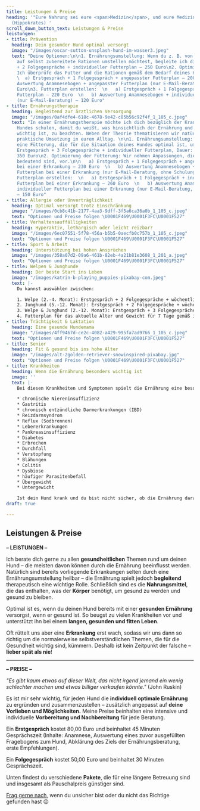 ```yaml
---
title: Leistungen & Preise
heading: '"Eure Nahrung sei eure <span>Medizin</span>, und eure Medizin sei eure <span>Nahrung</span>"
  (Hippokrates) '
scroll_down_button_text: Leistungen & Preise
leistungen:
- title: Prävention
  heading: Dein gesunder Hund optimal versorgt
  image: "/images/oscar-sutton-unsplash-hund-im-wasser3.jpeg"
  text: "Deine Optionen:\n\n1. Ernährungsumstellung: Wenn du z. B. von Fertigfutter
    auf selbst zubereitete Rationen umstellen möchtest, begleite ich dich dabei. Erstgespräch
    + 2 Folgegespräche + individueller Futterplan – 250 Euro\n2. Optimierung der Fütterung:
    Ich überprüfe das Futter und die Rationen gemäß dem Bedarf deines Hundes.\n\n
    \  a) Erstgespräch + 1 Folgegespräch + angepasster Futterplan – 200 Euro  \n   b)
    Auswertung Anamnesebogen + angepasster Futterplan (nur E-Mail-Beratung) – 100
    Euro\n3. Futterplan erstellen:  \n   a) Erstgespräch + 1 Folgegespräch + individueller
    Futterplan – 220 Euro  \n   b) Auswertung Anamnesebogen + individueller Futterplan
    (nur E-Mail-Beratung) – 120 Euro"
- title: Ernährungstherapie
  heading: Begleitend zur ärztlichen Versorgung
  image: "/images/0af4dfe4-618c-4678-9e42-c85b56c92f4f_1_105_c.jpeg"
  text: "In einer Ernährungstherapie möchte ich dich bezüglich der Krankheit deines
    Hundes schulen, damit du weißt, was hinsichtlich der Ernährung und des Lebensstils
    wichtig ist, zu beachten. Neben der Theorie thematisieren wir natürlich auch die
    praktische Umsetzung in eurem Alltag. \n\n1. Ernährungsumstellung: Wenn du auf
    eine Fütterung, die für die Situation deines Hundes optimal ist, umstellen möchtest.
    Erstgespräch + 3 Folgegespräche + individueller Futterplan, Dauer: 3 Monate –
    350 Euro\n2. Optimierung der Fütterung: Wir nehmen Anpassungen, die für die Erkrankung
    bedeutend sind, vor.\n\n   a) Erstgespräch + 1 Folgegespräch + angepasster Futterplan
    bei einer Erkrankung – 230 Euro  \n   b) Auswertung Anamnesebogen + angepasster
    Futterplan bei einer Erkrankung (nur E-Mail-Beratung, ohne Schulung) – 120 Euro\n3.
    Futterplan erstellen:  \n   a) Erstgespräch + 1 Folgegespräch + individueller
    Futterplan bei einer Erkrankung – 260 Euro  \n   b) Auswertung Anamnesebogen +
    individueller Futterplan bei einer Erkranung (nur E-Mail-Beratung, ohne Schulung)
    – 150 Euro"
- title: Allergie oder Unverträglichkeit
  heading: Optimal versorgt trotz Einschränkung
  image: "/images/0cb8c41b-2177-4aa3-9dff-3f5a6ca36a0b_1_105_c.jpeg"
  text: "Optionen und Preise folgen \U0001F469\U0001F3FC‍\U0001F527"
- title: Verhaltensauffälligkeiten
  heading: Hyperaktiv, lethargisch oder leicht reizbar?
  image: "/images/6ec07551-5f78-456a-b5b5-0aecfb0c757b_1_105_c.jpeg"
  text: "Optionen und Preise folgen \U0001F469\U0001F3FC‍\U0001F527"
- title: Sport & Arbeit
  heading: Unterstützung bei hohen Ansprüchen
  image: "/images/358a07d2-09a6-461b-82eb-4a21b81e3608_1_201_a.jpeg"
  text: "Optionen und Preise folgen \U0001F469\U0001F3FC‍\U0001F527"
- title: Welpen & Junghunde
  heading: Der beste Start ins Leben
  image: "/images/katrin-b-playing_puppies-pixabay-com.jpeg"
  text: |-
    Du kannst auswählen zwischen:

    1. Welpe (2.-4. Monat): Erstgespräch + 2 Folgegespräche + wöchentliche E-Mail-Betreuung + Futterpläne gemäß dem Bedarf deines Hundes, Dauer: 3 Monate – 380 Euro
    2. Junghund (5.-12. Monat): Erstgespräch + 2 Folgegespräche + wöchentliche E-Mail-Betreuung + Futterpläne gemäß dem Bedarf deines Hundes, Dauer: 3 Monate – 380 Euro
    3. Welpe & Junghund (2.-12. Monat): Erstgespräch + 3 Folgegespräche + wöchentliche E-Mail-Betreuung + Futterpläne gemäß dem Bedarf deines Hundes, Dauer: 6 Monate – 650 Euro
    4. Futterplan für das aktuelle Alter und Gewicht für 7 Tage gemäß individuellem Anamnesebogen – 150 Euro
- title: Trächtigkeit & Laktation
  heading: Eine gesunde Hundemama
  image: "/images/4ff9467d-ce2c-4082-a429-995fa7ad9766_1_105_c.jpeg"
  text: "Optionen und Preise folgen \U0001F469\U0001F3FC‍\U0001F527"
- title: Senior
  heading: Fit & gesund bis ins hohe Alter
  image: "/images/alt-2golden-retriever-snowinspired-pixabay.jpg"
  text: "Optionen und Preise folgen \U0001F469\U0001F3FC‍\U0001F527"
- title: Krankheiten
  heading: Wenn die Ernährung besonders wichtig ist
  image: ''
  text: |-
    Bei diesen Krankheiten und Symptomen spielt die Ernährung eine besonders wichtige Rolle:

    * chronische Niereninsuffizienz
    * Gastritis
    * chronisch entzündliche Darmerkrankungen (IBD)
    * Reizdarmsyndrom
    * Reflux (Sodbrennen)
    * Lebererkrankungen
    * Pankreasinsuffizienz
    * Diabetes
    * Erbrechen
    * Durchfall
    * Verstopfung
    * Blähungen
    * Colitis
    * Dysbiose
    * häufiger Parasitenbefall
    * Übergewicht
    * Untergewicht

    Ist dein Hund krank und du bist nicht sicher, ob die Ernährung darauf Einfluss haben kann, melde dich gerne – ich versuche, dir eine realistische Einschätzung zu eurer individuellen Siatuation zu geben.
draft: true

---
```

## Leistungen & Preise

**– LEISTUNGEN –**

Ich berate dich gerne zu allen **gesundheitlichen** Themen rund um deinen Hund – die meisten davon können durch die Ernährung beeinflusst werden. Natürlich sind bereits vorliegende Erkrankungen selten durch eine Ernährungsumstellung heilbar – die Ernährung spielt jedoch **begleitend** therapeutisch eine wichtige Rolle. Schließlich sind es die **Nahrungsmittel**, die  das enthalten, was der **Körper** benötigt, um gesund zu werden und gesund zu bleiben.

Optimal ist es, wenn du deinen Hund bereits mit einer **gesunden Ernährung** versorgst, wenn er gesund ist. So beugst zu vielen Krankheiten vor und unterstützt ihn bei einem **langen, gesunden und fitten Leben**.

Oft rüttelt uns aber eine **Erkrankung** erst wach, sodass wir uns dann so richtig um die normalerweise selbstverständlichen Themen, die für die Gesundheit wichtig sind, kümmern. Deshalb ist kein Zeitpunkt der falsche – **lieber spät als nie**!

***

**– PREISE –**

_"Es gibt kaum etwas auf dieser Welt, das nicht irgend jemand ein wenig schlechter machen und etwas billiger verkaufen könnte."_ (John Ruskin)

Es ist mir sehr wichtig, für jeden Hund  die **individuell optimale Ernährung** zu ergründen und zusammenzustellen – zusätzlich angepasst auf **deine Vorlieben und Möglichkeiten.** Meine Preise beinhalten eine intensive und individuelle **Vorbereitung und Nachbereitung** für jede Beratung.

Ein **Erstgespräch** kostet 80,00 Euro und beinhaltet 45 Minuten Gesprächszeit (Inhalte: Anamnese, Auswertung eines zuvor ausgefüllten Fragebogens zum Hund, Abklärung des Ziels der Ernährungsberatung, erste Empfehlungen).

Ein **Folgegespräch** kostet 50,00 Euro und beinhaltet 30 Minuten Gesprächszeit.

Unten findest du verschiedene **Pakete**, die für eine längere Betreuung sind und insgesamt als Pauschalpreis günstiger sind.

[Frag gerne nach](https://hunde.isabellmartins.de/contact "Kontakt"), wenn du unsicher bist oder du nicht das Richtige gefunden hast 😉
